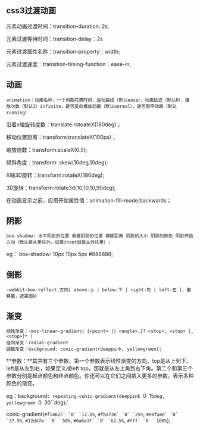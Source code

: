 ## css3过渡动画

元素动画过渡时间：transition-duration: 2s;

元素过渡等待时间：transition-delay：2s

元素过渡属性名称：transition-property：width;

元素过渡速度：transition-timing-function：ease-in;

## 动画

```
animation：动画名称，一个周期花费时间，运动曲线（默认ease），动画延迟（默认0），播放次数（默认1）infinite，是否反向播放动画（默认normal），是否暂停动画（默认running）
```

沿着x轴旋转度数：translate:rotoateX(180deg)；

移动位置距离：transform:translateX(100px)；

缩放倍数：transform:scaleX(0.5);

倾斜角度：transform: skew(10deg,10deg);

X轴3D旋转：transform:rotateX(180deg);

3D旋转：transform:rotate3d(10,10,10,90deg);

在动画显示之前，应用开始属性值：animation-fill-mode:backwards；

## 阴影

```
box-shadow: 水平阴影的位置 垂直阴影的位置 模糊距离 阴影的大小 阴影的颜色 阴影开始方向（默认是从里往外，设置inset就是从外往里）;
```

eg： box-shadow: 10px 10px 5px #888888;

## 倒影

```
-webkit-box-reflect:方向[ above-上 | below-下 | right-右 | left-左 ]，偏移量，遮罩图片
```

## 渐变

```
线性渐变：-moz-linear-gradient( [<point> || <angle>,]? <stop>, <stop> [, <stop>]* )
径向渐变：radial-gradient
圆锥渐变：background: conic-gradient(deeppink, yellowgreen);
```

**参数：**其共有三个参数，第一个参数表示线性渐变的方向，top是从上到下、left是从左到右，如果定义成left top，那就是从左上角到右下角。第二个和第三个参数分别是起点颜色和终点颜色。你还可以在它们之间插入更多的参数，表示多种颜色的渐变。

eg：background``: repeating-conic-gradient(deeppink ``0` `15``deg, yellowgreen ``0` `30``deg);`

conic-gradient(``#f1462c` `0` `12.5%``, ``#fba73e` `0` `25%``, ``#e0fa4e` `0` `37.5%``, ``#12dd7e` `0` `50%``, ``#0a6e3f` `0` `62.5%``, ``#fff` `0` `100%``);






















































